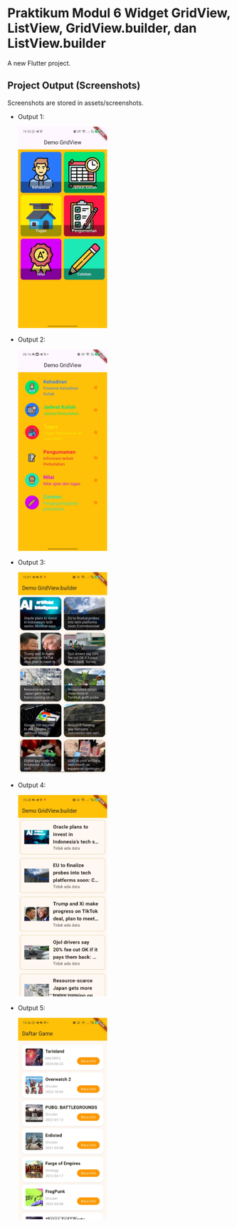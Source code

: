 # Praktikum Modul 6 Widget GridView, ListView, GridView.builder, dan ListView.builder

A new Flutter project.

## Project Output (Screenshots)

Screenshots are stored in assets/screenshots.

- Output 1:

  <img src="assets/screenshots/1.jpg" alt="Single thumbs up icon" width="200" height="auto" />

- Output 2:

  <img src="assets/screenshots/2.jpg" alt="Three thumbs icons in Row and Column layout" width="200" height="auto" />

- Output 3:

  <img src="assets/screenshots/3.jpg" alt="Three thumbs icons in Row and Column layout" width="200" height="auto" />

- Output 4:

  <img src="assets/screenshots/4.jpg" alt="Three thumbs icons in Row and Column layout" width="200" height="auto" />

- Output 5:

  <img src="assets/screenshots/5.jpg" alt="Three thumbs icons in Row and Column layout" width="200" height="auto" />
